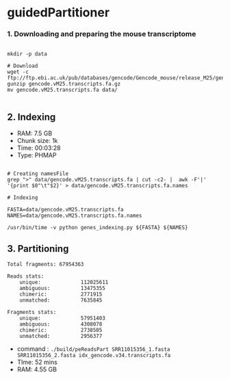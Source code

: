 # guidedPartitioner


### 1. Downloading and preparing the mouse transcriptome

```shell script

mkdir -p data

# Download
wget -c ftp://ftp.ebi.ac.uk/pub/databases/gencode/Gencode_mouse/release_M25/gencode.vM25.transcripts.fa.gz
gunzip gencode.vM25.transcripts.fa.gz
mv gencode.vM25.transcripts.fa data/


```

## 2. Indexing

- RAM: 7.5 GB
- Chunk size: 1k
- Time: 00:03:28
- Type: PHMAP

```shell script

# Creating namesFile
grep ">" data/gencode.vM25.transcripts.fa | cut -c2- |  awk -F'|' '{print $0"\t"$2}' > data/gencode.vM25.transcripts.fa.names

# Indexing

FASTA=data/gencode.vM25.transcripts.fa
NAMES=data/gencode.vM25.transcripts.fa.names

/usr/bin/time -v python genes_indexing.py ${FASTA} ${NAMES}

```

## 3. Partitioning

```text
Total fragments: 67954363

Reads stats:
	unique:             112025611
	ambiguous:          13475355
	chimeric:           2771915
	unmatched:          7635845

Fragments stats:
	unique:             57951403
	ambiguous:          4308078
	chimeric:           2738505
	unmatched:          2956377
```

- command : `./build/peReadsPart SRR11015356_1.fasta SRR11015356_2.fasta idx_gencode.v34.transcripts.fa`
- TIme: 52 mins
- RAM: 4.55 GB
